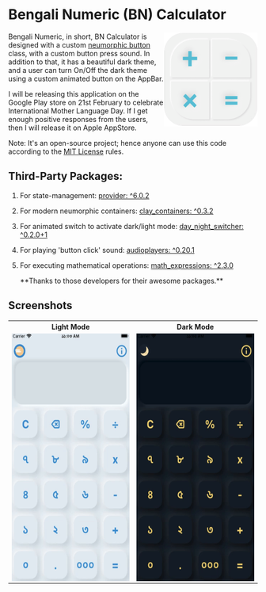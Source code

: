 # Bengali Numeric (BN) Calculator

<img align="right" src="assets/images/playstore.png" height="190"></img>
Bengali Numeric, in short, BN Calculator is designed with a custom [neumorphic button](lib/src/widget/button_widget.dart) class, with a custom button press sound. In addition to that, it has a beautiful dark theme, and a user can turn On/Off the dark theme using a custom animated button on the AppBar.

I will be releasing this application on the Google Play store on 21st February to celebrate International Mother Language Day. If I get enough positive responses from the users, then I will release it on Apple AppStore.

Note: It's an open-source project; hence anyone can use this code according to the [MIT License](https://choosealicense.com/licenses/mit/) rules.

## Third-Party Packages:

1. For state-management: [provider: ^6.0.2](https://pub.dev/packages/provider)
2. For modern neumorphic containers: [clay_containers: ^0.3.2](https://pub.dev/packages/clay_containers)
3. For animated switch to activate dark/light mode: [day_night_switcher: ^0.2.0+1](https://pub.dev/packages/day_night_switcher)
4. For playing 'button click' sound: [audioplayers: ^0.20.1](https://pub.dev/packages/audioplayers)
5. For executing mathematical operations: [math_expressions: ^2.3.0](https://pub.dev/packages/math_expressions)

   \*\*Thanks to those developers for their awesome packages.\*\*

## Screenshots

<table align="center" style="margin: 0px auto;">
  <tr>
    <th>Light Mode</th>
    <th>Dark Mode</th>
  </tr>
  <tr>
    <td><img align="right" src="screenshots/lightMode.gif" height="500"></img></td>
    <td><img align="right" src="screenshots/darkMode.gif" height="500"></img></td>
  </tr>
  </table>
